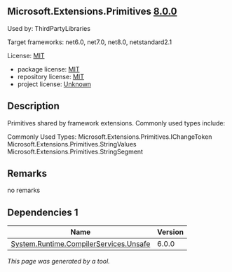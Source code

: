 Microsoft.Extensions.Primitives [8.0.0](https://www.nuget.org/packages/Microsoft.Extensions.Primitives/8.0.0)
--------------------

Used by: ThirdPartyLibraries

Target frameworks: net6.0, net7.0, net8.0, netstandard2.1

License: [MIT](../../../../licenses/mit) 

- package license: [MIT](https://licenses.nuget.org/MIT) 
- repository license: [MIT](https://github.com/dotnet/runtime) 
- project license: [Unknown](https://dot.net/) 

Description
-----------
Primitives shared by framework extensions. Commonly used types include:

Commonly Used Types:
Microsoft.Extensions.Primitives.IChangeToken
Microsoft.Extensions.Primitives.StringValues
Microsoft.Extensions.Primitives.StringSegment

Remarks
-----------
no remarks


Dependencies 1
-----------

|Name|Version|
|----------|:----|
|[System.Runtime.CompilerServices.Unsafe](../../../../packages/nuget.org/system.runtime.compilerservices.unsafe/6.0.0)|6.0.0|

*This page was generated by a tool.*